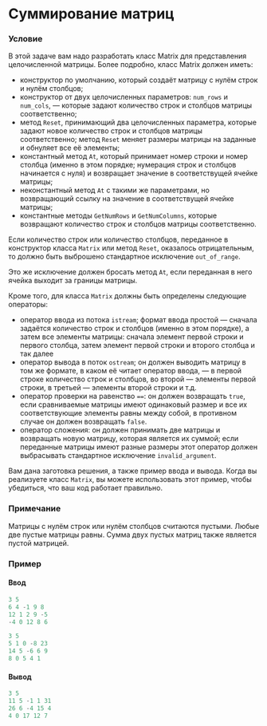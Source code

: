# Суммирование матриц

### Условие
 
В этой задаче вам надо разработать класс Matrix для представления целочисленной матрицы. Более подробно, класс Matrix должен иметь:

* конструктор по умолчанию, который создаёт матрицу с нулём строк и нулём столбцов;
* конструктор от двух целочисленных параметров: `num_rows` и `num_cols`, — которые задают количество строк и столбцов матрицы соответственно;
* метод `Reset`, принимающий два целочисленных параметра, которые задают новое количество строк и столбцов матрицы соответственно; метод `Reset` меняет размеры матрицы на заданные и обнуляет все её элементы;
* константный метод `At`, который принимает номер строки и номер столбца (именно в этом порядке; нумерация строк и столбцов начинается с нуля) и возвращает значение в соответствущей ячейке матрицы;
* неконстантный метод `At` с такими же параметрами, но возвращающий ссылку на значение в соответствущей ячейке матрицы;
* константные методы `GetNumRows` и `GetNumColumns`, которые возвращают количество строк и столбцов матрицы соответственно.

Если количество строк или количество столбцов, переданное в конструктор класса `Matrix` или метод `Reset`, оказалось отрицательным, то должно быть выброшено стандартное исключение `out_of_range`.

Это же исключение должен бросать метод `At`, если переданная в него ячейка выходит за границы матрицы.

Кроме того, для класса `Matrix` должны быть определены следующие операторы:

* оператор ввода из потока `istream`; формат ввода простой — сначала задаётся количество строк и столбцов (именно в этом порядке), а затем все элементы матрицы: сначала элемент первой строки и первого столбца, затем элемент первой строки и второго столбца и так далее
* оператор вывода в поток `ostream`; он должен выводить матрицу в том же формате, в каком её читает оператор ввода, — в первой строке количество строк и столбцов, во второй — элементы первой строки, в третьей — элементы второй строки и т.д.
* оператор проверки на равенство `==`: он должен возвращать `true`, если сравниваемые матрицы имеют одинаковый размер и все их соответствующие элементы равны между собой, в противном случае он должен возвращать `false`.
* оператор сложения: он должен принимать две матрицы и возвращать новую матрицу, которая является их суммой; если переданные матрицы имеют разные размеры этот оператор должен выбрасывать стандартное исключение `invalid_argument`.

Вам дана заготовка решения, а также пример ввода и вывода. Когда вы реализуете класс `Matrix`, вы можете использовать этот пример, чтобы убедиться, что ваш код работает правильно.

### Примечание

Матрицы с нулём строк или нулём столбцов считаются пустыми. Любые две пустые матрицы равны. Сумма двух пустых матриц также является пустой матрицей.

### Пример 

#### Ввод

```objectivec
3 5
6 4 -1 9 8
12 1 2 9 -5
-4 0 12 8 6

3 5
5 1 0 -8 23
14 5 -6 6 9
8 0 5 4 1
```
#### Вывод 

```objectivec
3 5
11 5 -1 1 31
26 6 -4 15 4
4 0 17 12 7
```